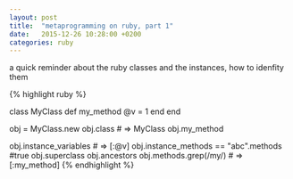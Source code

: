```yaml
---
layout: post
title:  "metaprogramming on ruby, part 1"
date:   2015-12-26 10:28:00 +0200
categories: ruby
---
```


a quick reminder about the ruby classes and the instances, how to idenfity them

{% highlight ruby %}

class MyClass
  def my_method
    @v = 1
  end
end

obj = MyClass.new
obj.class # => MyClass
obj.my_method

obj.instance_variables # => [:@v]
obj.instance_methods == "abc".methods #true
obj.superclass
obj.ancestors
obj.methods.grep(/my/) # => [:my_method]
{% endhighlight %}

